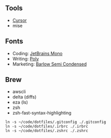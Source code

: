 Tools
-------
* [Cursor](https://cursor.com/)
* mise

Fonts
-----
* Coding: [JetBrains Mono](https://www.jetbrains.com/lp/mono/)
* Writing: [Poly](https://fonts.google.com/specimen/Poly)
* Marketing: [Barlow Semi Condensed](https://fonts.google.com/specimen/Barlow+Semi+Condensed)

Brew
----
* awscli
* delta (diffs)
* eza (ls)
* zsh
* zsh-fast-syntax-highlighting


```
ln -s ~/code/dotfiles/.gitconfig ./.gitconfig
ln -s ~/code/dotfiles/.irbrc ./.irbrc
ln -s ~/code/dotfiles/.zshrc ./.zshrc
```
